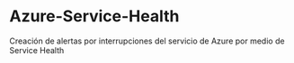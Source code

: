 # Azure-Service-Health
Creación de alertas por interrupciones del servicio de Azure por medio de Service Health

